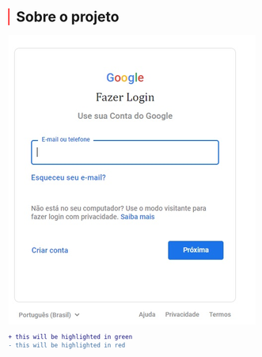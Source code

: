 <h1 style="border-left: 2px solid red; padding-left: 14px;">Sobre o projeto</h1>

<img src="img/page-google-img.jpg" alt="">

```diff
+ this will be highlighted in green
- this will be highlighted in red
```
